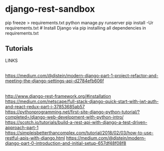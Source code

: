 # django-rest-sandbox

pip freeze > requirements.txt
python manage.py runserver
pip install -Ur requirements.txt # Install Django via pip installing all dependencies in requirements.txt


## Tutorials
LINKS
######
https://medium.com/@djstein/modern-django-part-1-project-refactor-and-meeting-the-django-settings-api-d2784efb606f
######
http://www.django-rest-framework.org/#installation
https://medium.com/netscape/full-stack-django-quick-start-with-jwt-auth-and-react-redux-part-i-37853685ab57
https://pythonprogramming.net/first-site-django-python-tutorial/?completed=/django-web-development-with-python-intro/
https://scotch.io/tutorials/build-a-rest-api-with-django-a-test-driven-approach-part-1
https://simpleisbetterthancomplex.com/tutorial/2018/02/03/how-to-use-restful-apis-with-django.html
https://medium.com/@djstein/modern-django-part-0-introduction-and-initial-setup-657df48f08f8
